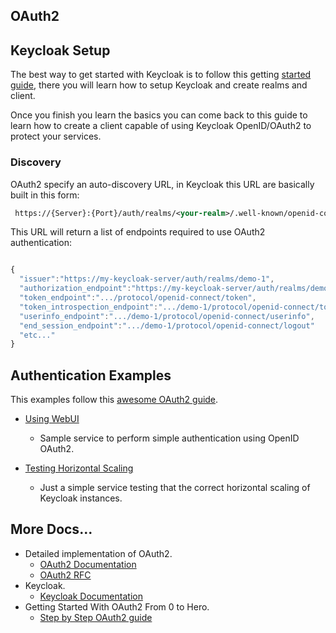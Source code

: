 ## OAuth2

## Keycloak Setup

The best way to get started with Keycloak is to follow this getting [started guide](https://www.keycloak.org/docs/latest/getting_started/index.html#_install-boot), there you will learn how to setup Keycloak and create realms and client.

Once you finish you learn the basics you can come back to this guide to learn how to create a client capable of using Keycloak OpenID/OAuth2 to protect your services.


### Discovery

OAuth2 specify an auto-discovery URL, in Keycloak this URL are basically built in this form:

```xml
 https://{Server}:{Port}/auth/realms/<your-realm>/.well-known/openid-configuration
```
This URL will return a list of endpoints required to use OAuth2 authentication:

```js

{
  "issuer":"https://my-keycloak-server/auth/realms/demo-1",
  "authorization_endpoint":"https://my-keycloak-server/auth/realms/demo-1/protocol/openid-connect/auth",
  "token_endpoint":".../protocol/openid-connect/token",
  "token_introspection_endpoint":".../demo-1/protocol/openid-connect/token/introspect",
  "userinfo_endpoint":".../demo-1/protocol/openid-connect/userinfo",
  "end_session_endpoint":".../demo-1/protocol/openid-connect/logout"
  "etc..."
}
```


## Authentication Examples

This examples follow this [awesome OAuth2 guide](https://aaronparecki.com/oauth-2-simplified/).

- [Using WebUI](https://github.com/cesarvr/keycloak/tree/master/web-ui)
    - Sample service to perform simple authentication using OpenID OAuth2.

- [Testing Horizontal Scaling](https://github.com/cesarvr/keycloak-examples/tree/master/robot)
    - Just a simple service testing that the correct horizontal scaling of Keycloak instances.



## More Docs...

- Detailed implementation of OAuth2.
  - [OAuth2 Documentation](https://www.oauth.com/)
  - [OAuth2 RFC](https://tools.ietf.org/html/rfc6749)
- Keycloak.
  - [Keycloak Documentation](https://www.keycloak.org/docs/2.5/getting_started/index.html)
- Getting Started With OAuth2 From 0 to Hero.
  - [Step by Step OAuth2 guide](https://aaronparecki.com/oauth-2-simplified/)
